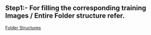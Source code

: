 <h2>Step1:- For filling the corresponding training Images / Entire Folder structure refer.</h2>

[Folder Structures](./tree.md)
